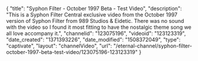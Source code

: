 {
    "title": "Syphon Filter - October 1997 Beta - Test Video",
    "description": "This is a Syphon Filter Central exclusive video from the October 1997 version of Syphon Filter from 989 Studios & Eidetic.  There was no sound with the video so I found it most fitting to have the nostalgic theme song we all love accompany it.",
    "channelid": "123075196",
    "videoid": "123123319",
    "date_created": "1371393226",
    "date_modified": "1508372049",
    "type": "captivate",
    "layout": "channelVideo",
    "url": "\/eternal-channel\/syphon-filter-october-1997-beta-test-video\/123075196-123123319"
}